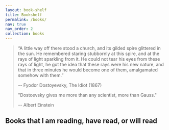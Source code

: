 ```yaml
---
layout: book-shelf
title: Bookshelf
permalink: /books/
nav: true
nav_order: 2
collection: books
---
```


> “A little way off there stood a church, and its gilded spire glittered in the sun. He remembered staring stubbornly at this spire, and at the rays of light sparkling from it. He could not tear his eyes from these rays of light, he got the idea that these rays were his new nature, and that in three minutes he would become one of them, amalgamated somehow with them.”
>
> -- Fyodor Dostoyevsky, The Idiot (1867)
>
> "Dostoevsky gives me more than any scientist, more than Gauss."
>
> -- Albert Einstein

## Books that I am reading, have read, or will read
